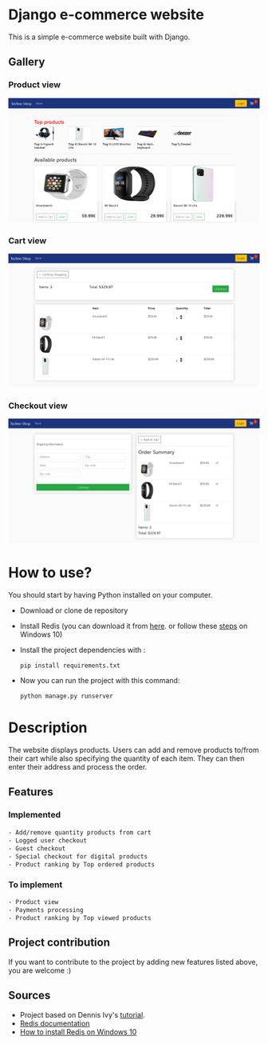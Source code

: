 # Django e-commerce website

This is a simple e-commerce website built with Django. 
## Gallery 
### Product view
![Screenshot](gitimg/scr1.png)
### Cart view
![Screenshot](gitimg/scr2.png)
### Checkout view
![Screenshot](gitimg/scr3.png)

# How to use? 
You should start by having Python installed on your computer. 

- Download or clone de repository
- Install Redis (you can download it from [here](https://redis.io/download). or follow these [steps](https://redislabs.com/blog/redis-on-windows-10/) on Windows 10)

- Install the project dependencies with :
    ```
    pip install requirements.txt
    ```
- Now you can run the project with this command:
    ```
    python manage.py runserver
    ```

# Description

The website displays products. Users can add and remove products to/from their cart while also specifying the quantity of each item. They can then enter their address and process the order. 

## Features
### Implemented 
    - Add/remove quantity products from cart 
    - Logged user checkout
    - Guest checkout 
    - Special checkout for digital products
    - Product ranking by Top ordered products
### To implement
    - Product view
    - Payments processing 
    - Product ranking by Top viewed products
    
## Project contribution
If you want to contribute to the project by adding new features listed above, you are welcome :) 
## Sources 
- Project based on Dennis Ivy's [tutorial](https://www.youtube.com/channel/UCTZRcDjjkVajGL6wd76UnGg). 
- [Redis documentation](https://redis.io/documentation)
- [How to install Redis on Windows 10](https://redislabs.com/blog/redis-on-windows-10/)
